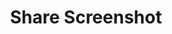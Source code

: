 ---
  id: "959"
  fieldLayoutId: "89"
  uid: "0cd7b97a-431e-4e44-8d1f-aa86e7ceb377"
  enabled: "1"
  archived: "0"
  dateCreated: "2018-02-19 20:16:35"
  dateUpdated: "2019-01-28 02:47:20"
  siteSettingsId: "959"
  slug: "share-screenshot"
  siteId: "1"
  uri: "patterns/ios/entry/share-screenshot"
  enabledForSite: "1"
  sectionId: "2"
  typeId: "2"
  authorId: "1"
  postdateCreated: "2018-02-19 20:16:00"
  expirydateCreated: null
  contentId: "959"
  title: "Share Screenshot"
  field_allColorsComputed: null
  field_allColorsComputedIllustration: null
  field_allColorsComputedThumbnail: null
  field_appDescription: null
  field_appDescriptionSentiment: null
  field_audio: "0"
  field_authorFaq: null
  field_bgThumbPosition: "center center"
  field_body: null
  field_captureSize: null
  field_categoriesRaw: "keeping context,\ndelight"
  field_categoryInPlainText: null
  field_coldThumbTransform: null
  field_colorPalette: null
  field_contributorName: null
  field_contributorUrl: null
  field_coverColor: null
  field_dominantColor: null
  field_externalContributor: "0"
  field_fetchWebsiteData: null
  field_fullName: null
  field_gfycatSource: null
  field_gif: "0"
  field_gumletUrl: null
  field_gumletUrlNoPreParse: null
  field_howHelps: "<p><strong>Keeping Context</strong> <strong>and</strong> <strong>Delight</strong>. </p>\n<p>When users interact with their mobile phones, there are multiple activities and task threads happening outside of the phone's awareness. </p>\n<p>For instance, mobile shopping is likely more social and shareable than shopping on a desktop computer. <br />Since users rely on their phones to communicate with friends and relative, there's already a smaller gap between browsing products and sharing them.</p>\n<p>Amazon simplifies this behavior by anticipating the user's action and providing an easily accessible menu to complete the thread they initiated when they took a screenshot. This mechanic helps the user to remain in context, and it adds delight by simplifying a common activity.</p>"
  field_howWorks: "<p>When users navigate shopping apps like Amazon, very often they screenshot product details so they can share these with relatives and friends. Sometimes users rely on this behavior to \"bookmark\" or remember products.</p>\n<p>When a user takes a screenshot of a product detail in the Amazon app, the app fires a dialog that prompts the user to share the image. If the user taps the share button in the dialog, the app launches the native share sheet, allowing the user to push the image to any app of their choice (most likely a messaging or social media app).</p>\n<p>Although this mechanic is useful and beneficial to the user, it seems that Amazon deprecated this functionality with the launch of iOS 11, which already provides a sharing/editing layer at the OS level.</p>\n<p>At the time of this writing, we couldn't trigger this interaction, but it's likely that is still available on some specific iOS devices and versions of the app.</p>"
  field_iconColors: null
  field_iconComputedColors: null
  field_illustrationSource: null
  field_imagePathRaw: "https://s3-us-west-2.amazonaws.com/waveguideio/captures/share-screenshot.jpg"
  field_imageTextOcr: null
  field_depthArticleBody: null
  field_lpSentimentScore: null
  field_lpUrl: null
  field_mediaEmbed: "<figure><img src=\"{asset:2088:url||https://s3-us-west-2.amazonaws.com/waveguideio/captures/waves/share-screenshot.jpg}\" alt=\"\" /></figure>"
  field_mobileId: null
  field_mobileShotSrc: null
  field_newsObject: null
  field_pageFetchJsonString: null
  field_patternSrc: "Amazon"
  field_platformRaw: "iOS"
  field_qualityDescription: null
  field_rawResponse: null
  field_readingDuration: null
  field_readingDurationSeconds: null
  field_readingEaseLevel: null
  field_readingEaseScore: null
  field_references: null
  field_screenshotColors: null
  field_screenshotComputedColors: null
  field_sourceFromArchive: null
  field_strategyDescription: null
  field_thumbColors: null
  field_thumbVideoUrl: ""
  field_webDescription: null
  field_webTitle: null
  field_what: "<p>This is a solution found in the Amazon iOS app. When a user takes a screenshot of a product, the app automatically shows a share dialog that allows the user to share the screenshot instantly.</p>"
  root: null
  lft: null
  rgt: null
  level: null
  structureId: null
  layout: layouts/post.njk
---
